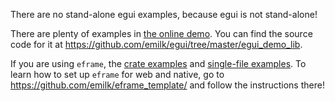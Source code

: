 There are no stand-alone egui examples, because egui is not stand-alone!

There are plenty of examples in [the online demo](https://www.egui.rs/#demo). You can find the source code for it at <https://github.com/emilk/egui/tree/master/egui_demo_lib>.

If you are using `eframe`, the [crate examples](https://github.com/emilk/egui/tree/master/examples) and [single-file examples](https://github.com/emilk/egui/tree/master/eframe/examples).
To learn how to set up `eframe` for web and native, go to <https://github.com/emilk/eframe_template/> and follow the instructions there!
